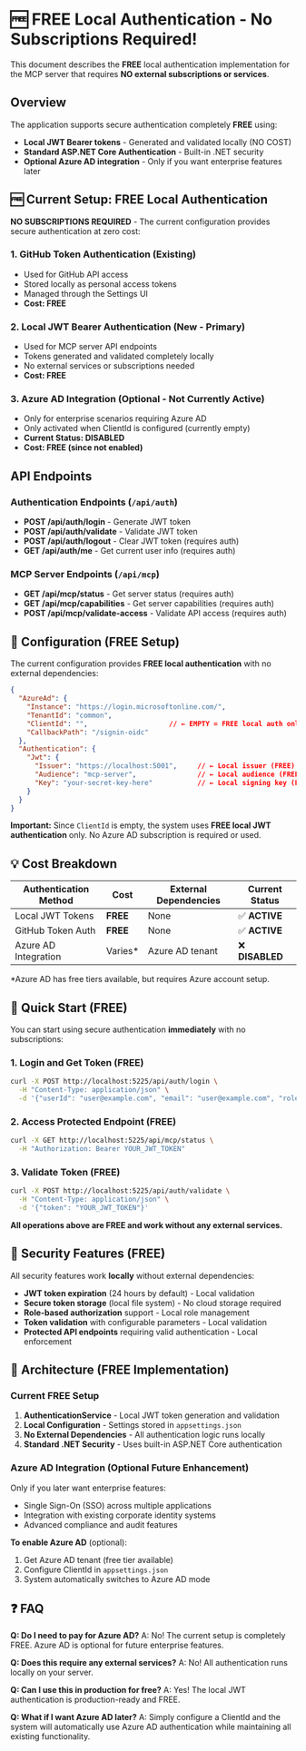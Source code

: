 # 🆓 FREE Local Authentication - No Subscriptions Required!

This document describes the **FREE** local authentication implementation for the MCP server that requires **NO external subscriptions or services**.

## Overview

The application supports secure authentication completely **FREE** using:
- **Local JWT Bearer tokens** - Generated and validated locally (NO COST)
- **Standard ASP.NET Core Authentication** - Built-in .NET security
- **Optional Azure AD integration** - Only if you want enterprise features later

## 🆓 Current Setup: FREE Local Authentication

**NO SUBSCRIPTIONS REQUIRED** - The current configuration provides secure authentication at zero cost:

### 1. GitHub Token Authentication (Existing)
- Used for GitHub API access
- Stored locally as personal access tokens
- Managed through the Settings UI
- **Cost: FREE**

### 2. Local JWT Bearer Authentication (New - Primary)
- Used for MCP server API endpoints
- Tokens generated and validated completely locally
- No external services or subscriptions needed
- **Cost: FREE**

### 3. Azure AD Integration (Optional - Not Currently Active)
- Only for enterprise scenarios requiring Azure AD
- Only activated when ClientId is configured (currently empty)
- **Current Status: DISABLED**
- **Cost: FREE (since not enabled)**

## API Endpoints

### Authentication Endpoints (`/api/auth`)

- **POST /api/auth/login** - Generate JWT token
- **POST /api/auth/validate** - Validate JWT token  
- **POST /api/auth/logout** - Clear JWT token (requires auth)
- **GET /api/auth/me** - Get current user info (requires auth)

### MCP Server Endpoints (`/api/mcp`)

- **GET /api/mcp/status** - Get server status (requires auth)
- **GET /api/mcp/capabilities** - Get server capabilities (requires auth)
- **POST /api/mcp/validate-access** - Validate API access (requires auth)

## 🔧 Configuration (FREE Setup)

The current configuration provides **FREE local authentication** with no external dependencies:

```json
{
  "AzureAd": {
    "Instance": "https://login.microsoftonline.com/",
    "TenantId": "common",
    "ClientId": "",                    // ← EMPTY = FREE local auth only
    "CallbackPath": "/signin-oidc"
  },
  "Authentication": {
    "Jwt": {
      "Issuer": "https://localhost:5001",     // ← Local issuer (FREE)
      "Audience": "mcp-server",               // ← Local audience (FREE)
      "Key": "your-secret-key-here"           // ← Local signing key (FREE)
    }
  }
}
```

**Important:** Since `ClientId` is empty, the system uses **FREE local JWT authentication** only. No Azure AD subscription is required or used.

## 💡 Cost Breakdown

| Authentication Method | Cost | External Dependencies | Current Status |
|----------------------|------|----------------------|----------------|
| Local JWT Tokens     | **FREE** | None | ✅ **ACTIVE** |
| GitHub Token Auth    | **FREE** | None | ✅ **ACTIVE** |  
| Azure AD Integration | Varies* | Azure AD tenant | ❌ **DISABLED** |

*Azure AD has free tiers available, but requires Azure account setup.

## 🚀 Quick Start (FREE)

You can start using secure authentication **immediately** with no subscriptions:

### 1. Login and Get Token (FREE)
```bash
curl -X POST http://localhost:5225/api/auth/login \
  -H "Content-Type: application/json" \
  -d '{"userId": "user@example.com", "email": "user@example.com", "roles": ["user"]}'
```

### 2. Access Protected Endpoint (FREE)  
```bash  
curl -X GET http://localhost:5225/api/mcp/status \
  -H "Authorization: Bearer YOUR_JWT_TOKEN"
```

### 3. Validate Token (FREE)
```bash
curl -X POST http://localhost:5225/api/auth/validate \
  -H "Content-Type: application/json" \
  -d '{"token": "YOUR_JWT_TOKEN"}'
```

**All operations above are FREE and work without any external services.**

## 🔐 Security Features (FREE)

All security features work **locally** without external dependencies:

- **JWT token expiration** (24 hours by default) - Local validation
- **Secure token storage** (local file system) - No cloud storage required
- **Role-based authorization** support - Local role management
- **Token validation** with configurable parameters - Local validation
- **Protected API endpoints** requiring valid authentication - Local enforcement

## 📁 Architecture (FREE Implementation)

### Current FREE Setup

1. **AuthenticationService** - Local JWT token generation and validation
2. **Local Configuration** - Settings stored in `appsettings.json`
3. **No External Dependencies** - All authentication logic runs locally
4. **Standard .NET Security** - Uses built-in ASP.NET Core authentication

### Azure AD Integration (Optional Future Enhancement)

Only if you later want enterprise features:
- Single Sign-On (SSO) across multiple applications
- Integration with existing corporate identity systems
- Advanced compliance and audit features

**To enable Azure AD** (optional):
1. Get Azure AD tenant (free tier available)
2. Configure ClientId in `appsettings.json`
3. System automatically switches to Azure AD mode

## ❓ FAQ

**Q: Do I need to pay for Azure AD?**
A: No! The current setup is completely FREE. Azure AD is optional for future enterprise features.

**Q: Does this require any external services?**
A: No! All authentication runs locally on your server.

**Q: Can I use this in production for free?**
A: Yes! The local JWT authentication is production-ready and FREE.

**Q: What if I want Azure AD later?**
A: Simply configure a ClientId and the system will automatically use Azure AD authentication while maintaining all existing functionality.